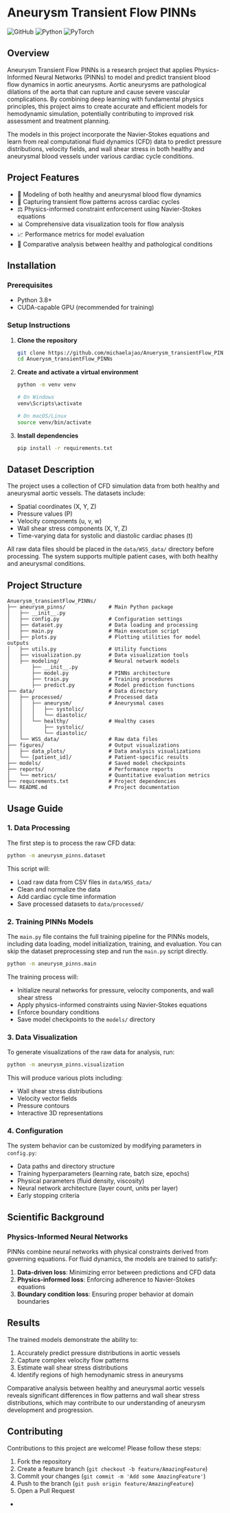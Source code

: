 # Aneurysm Transient Flow PINNs

![GitHub](https://img.shields.io/github/license/michaelajao/Anuerysm_transientFlow_PINNs)
![Python](https://img.shields.io/badge/python-3.8%2B-blue)
![PyTorch](https://img.shields.io/badge/PyTorch-1.10%2B-orange)

## Overview

Aneurysm Transient Flow PINNs is a research project that applies Physics-Informed Neural Networks (PINNs) to model and predict transient blood flow dynamics in aortic aneurysms. Aortic aneurysms are pathological dilations of the aorta that can rupture and cause severe vascular complications. By combining deep learning with fundamental physics principles, this project aims to create accurate and efficient models for hemodynamic simulation, potentially contributing to improved risk assessment and treatment planning.

The models in this project incorporate the Navier-Stokes equations and learn from real computational fluid dynamics (CFD) data to predict pressure distributions, velocity fields, and wall shear stress in both healthy and aneurysmal blood vessels under various cardiac cycle conditions.

## Project Features

- 🧠 Modeling of both healthy and aneurysmal blood flow dynamics
- 🔄 Capturing transient flow patterns across cardiac cycles
- ⚖️ Physics-informed constraint enforcement using Navier-Stokes equations
- 📊 Comprehensive data visualization tools for flow analysis
- 📈 Performance metrics for model evaluation
- 🧪 Comparative analysis between healthy and pathological conditions

## Installation

### Prerequisites

- Python 3.8+
- CUDA-capable GPU (recommended for training)

### Setup Instructions

1. **Clone the repository**

   ```bash
   git clone https://github.com/michaelajao/Anuerysm_transientFlow_PINNs.git
   cd Anuerysm_transientFlow_PINNs
   ```

2. **Create and activate a virtual environment**

   ```bash
   python -m venv venv
   
   # On Windows
   venv\Scripts\activate
   
   # On macOS/Linux
   source venv/bin/activate
   ```

3. **Install dependencies**

   ```bash
   pip install -r requirements.txt
   ```

## Dataset Description

The project uses a collection of CFD simulation data from both healthy and aneurysmal aortic vessels. The datasets include:

- Spatial coordinates (X, Y, Z)
- Pressure values (P)
- Velocity components (u, v, w)
- Wall shear stress components (X, Y, Z)
- Time-varying data for systolic and diastolic cardiac phases (t)

All raw data files should be placed in the `data/WSS_data/` directory before processing. The system supports multiple patient cases, with both healthy and aneurysmal conditions.

## Project Structure

```
Anuerysm_transientFlow_PINNs/
├── aneurysm_pinns/              # Main Python package
│   ├── __init__.py
│   ├── config.py                # Configuration settings
│   ├── dataset.py               # Data loading and processing
│   ├── main.py                  # Main execution script
│   ├── plots.py                 # Plotting utilities for model outputs
│   ├── utils.py                 # Utility functions
│   ├── visualization.py         # Data visualization tools
│   ├── modeling/                # Neural network models
│       ├── __init__.py
│       ├── model.py             # PINNs architecture 
│       ├── train.py             # Training procedures
│       ├── predict.py           # Model prediction functions
├── data/                        # Data directory
│   ├── processed/               # Processed data
│   │   ├── aneurysm/            # Aneurysmal cases
│   │   │   ├── systolic/
│   │   │   └── diastolic/ 
│   │   └── healthy/             # Healthy cases
│   │       ├── systolic/
│   │       └── diastolic/
│   └── WSS_data/                # Raw data files
├── figures/                     # Output visualizations
│   ├── data_plots/              # Data analysis visualizations
│   └── [patient_id]/            # Patient-specific results
├── models/                      # Saved model checkpoints
├── reports/                     # Performance reports
│   └── metrics/                 # Quantitative evaluation metrics
├── requirements.txt             # Project dependencies
└── README.md                    # Project documentation
```

## Usage Guide

### 1. Data Processing

The first step is to process the raw CFD data:

```bash
python -m aneurysm_pinns.dataset
```

This script will:
- Load raw data from CSV files in `data/WSS_data/`
- Clean and normalize the data
- Add cardiac cycle time information
- Save processed datasets to `data/processed/`

### 2. Training PINNs Models
The `main.py` file contains the full training pipeline for the PINNs models, including data loading, model initialization, training, and evaluation. You can skip the dataset preprocessing step and run the `main.py` script directly.


```bash
python -m aneurysm_pinns.main
```

The training process will:

- Initialize neural networks for pressure, velocity components, and wall shear stress
- Apply physics-informed constraints using Navier-Stokes equations
- Enforce boundary conditions
- Save model checkpoints to the `models/` directory

### 3. Data Visualization

To generate visualizations of the raw data for analysis, run:

```bash
python -m aneurysm_pinns.visualization
```

This will produce various plots including:
- Wall shear stress distributions
- Velocity vector fields
- Pressure contours
- Interactive 3D representations

### 4. Configuration

The system behavior can be customized by modifying parameters in `config.py`:

- Data paths and directory structure
- Training hyperparameters (learning rate, batch size, epochs)
- Physical parameters (fluid density, viscosity)
- Neural network architecture (layer count, units per layer)
- Early stopping criteria

## Scientific Background

### Physics-Informed Neural Networks

PINNs combine neural networks with physical constraints derived from governing equations. For fluid dynamics, the models are trained to satisfy:

1. **Data-driven loss**: Minimizing error between predictions and CFD data
2. **Physics-informed loss**: Enforcing adherence to Navier-Stokes equations
3. **Boundary condition loss**: Ensuring proper behavior at domain boundaries
<!-- 
### Navier-Stokes Equations

The incompressible Navier-Stokes equations governing blood flow are:

- **Continuity**: ∇·u = 0
- **Momentum**: ρ(∂u/∂t + u·∇u) = -∇p + μ∇²u

Where:
- u is the velocity vector field
- p is pressure
- ρ is fluid density (1060 kg/m³ for blood)
- μ is dynamic viscosity (0.0035 Pa·s for blood) -->

## Results

The trained models demonstrate the ability to:

1. Accurately predict pressure distributions in aortic vessels
2. Capture complex velocity flow patterns
3. Estimate wall shear stress distributions
4. Identify regions of high hemodynamic stress in aneurysms

Comparative analysis between healthy and aneurysmal aortic vessels reveals significant differences in flow patterns and wall shear stress distributions, which may contribute to our understanding of aneurysm development and progression.

## Contributing

Contributions to this project are welcome! Please follow these steps:

1. Fork the repository
2. Create a feature branch (`git checkout -b feature/AmazingFeature`)
3. Commit your changes (`git commit -m 'Add some AmazingFeature'`)
4. Push to the branch (`git push origin feature/AmazingFeature`)
5. Open a Pull Request


<!-- ## Citation

If you use this project in your research, please cite it as:

```
@software{aneurysm_transient_pinns,
  author = {Ajao, Michael},
  title = {Aneurysm Transient Flow PINNs},
  year = {2023},
  url = {https://github.com/michaelajao/Anuerysm_transientFlow_PINNs}
}
```

## License

This project is licensed under the MIT License - see the LICENSE file for details.

## Acknowledgments

- Special thanks to the collaborators who provided CFD datasets
- [PyTorch](https://pytorch.org/) for the deep learning framework
- [SciPy](https://scipy.org/) for scientific computing tools -->
*
